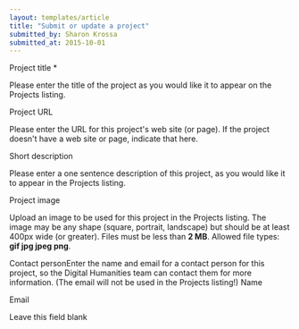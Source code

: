 ```yaml
---
layout: templates/article
title: "Submit or update a project"
submitted_by: Sharon Krossa
submitted_at: 2015-10-01
---
```



Project title \*

Please enter the title of the project as you would like it to appear on the Projects listing.


Project URL

Please enter the URL for this project's web site (or page). If the project doesn't have a web site or page, indicate that here.


Short description

Please enter a one sentence description of this project, as you would like it to appear in the Projects listing.


Project image


Upload an image to be used for this project in the Projects listing. The image may be any shape (square, portrait, landscape) but should be at least 400px wide (or greater).
Files must be less than **2 MB**.
Allowed file types: **gif jpg jpeg png**.

Contact personEnter the name and email for a contact person for this project, so the Digital Humanities team can contact them for more information. (The email will not be used in the Projects listing!)
Name



Email











Leave this field blank


